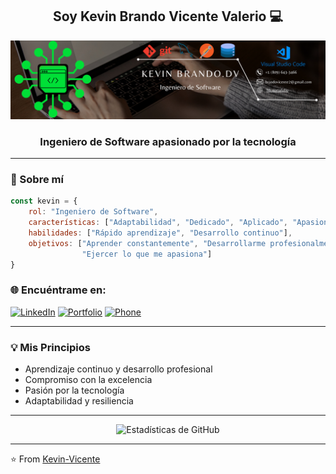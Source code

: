 <div>
    <h2 align="center">Soy Kevin Brando Vicente Valerio 💻</h2>
</div>
<img src=https://github.com/BrandoHanma/Proyecto-web/blob/2e0e4c5ddbe3187d00dff76344b774206ae8b70e/Proyecto-web/assets/img/bgkevinDv.png>
<h3 align="center">Ingeniero de Software apasionado por la tecnología</h3>

---

### 🚀 Sobre mí

```javascript
const kevin = {
    rol: "Ingeniero de Software",
    características: ["Adaptabilidad", "Dedicado", "Aplicado", "Apasionado"],
    habilidades: ["Rápido aprendizaje", "Desarrollo continuo"],
    objetivos: ["Aprender constantemente", "Desarrollarme profesionalmente",
                "Ejercer lo que me apasiona"]
}
```

### 🌐 Encuéntrame en:

[![LinkedIn](https://img.shields.io/badge/LinkedIn-Kevin_Vicente-0077B5?style=flat&logo=linkedin&logoColor=white&labelColor=101010)](tu_linkedin)
[![Portfolio](https://tourmaline-beijinho-58d77e.netlify.app)](tu_portafolio)
[![Phone](https://img.shields.io/badge/Phone-Tu_Número-25D366?style=flat&logo=whatsapp&logoColor=white&labelColor=101010)](tu_telefono)

---

### 💡 Mis Principios

- Aprendizaje continuo y desarrollo profesional
- Compromiso con la excelencia
- Pasión por la tecnología
- Adaptabilidad y resiliencia

---

<div align="center">
    <img src="https://github-readme-stats.vercel.app/api?username=TU_USUARIO&show_icons=true&theme=radical" alt="Estadísticas de GitHub">
</div>

---

⭐️ From [Kevin-Vicente](https://github.com/TU_USUARIO)
